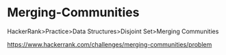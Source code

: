 
# Merging-Communities

HackerRank>Practice>Data Structures>Disjoint Set>Merging Communities

https://www.hackerrank.com/challenges/merging-communities/problem
